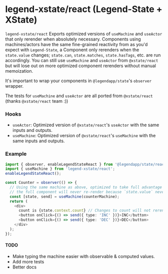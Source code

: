 # legend-xstate/react (Legend-State + XState)

`legend-xstate/react` Exports optimized versions of `useMachine` and `useActor` that only rerender when absolutely necessary. Components using machines/actors have the same fine-grained reactivity from as you'd expect with `Legend-State`, a Component only rerenders when the `state.value` changes; `state.can`, `state.matches`, `state.hasTags`, etc. are run accordingly.
You can still use `useMachine` and `useActor` from `@xstate/react` but will lose out on more optimized component rerenders without manual memoization.

It's important to wrap your components in `@legendapp/state`'s `observer` wrapper.

The tests for `useMachine` and `useActor` are all ported from `@xstate/react` (thanks `@xstate/react` team :))

### Hooks

- `useActor`: Optimized version of `@xstate/react`'s `useActor` with the same inputs and outputs.
- `useMachine`: Optimized version of `@xstate/react`'s `useMachine` with the same inputs and outputs.

### Example

```typescript jsx
import { observer, enableLegendStateReact } from '@legendapp/state/react';
import { useMachine } from 'legend-xstate/react';
enableLegendStateReact();

const Counter = observer(() => {
  // Using the same machine as above, optimized to take full advantage of `@legendapp/state/react`'s performance.
  // the full component will never re-render because `state.value` never changed
  const [state, send] = useMachine(counterMachine);
  return (
    <div>
      count is {state.context.count} // Changes to count will not rerender the whole component
      <button onClick={() => send({ type: 'INC' })}>INC</button>
      <button onClick={() => send({ type: 'DEC' })}>DEC</button>
    </div>
  );
});
```

#### TODO

- Make typing the machine easier with observable & computed values.
- Add more tests
- Better docs

